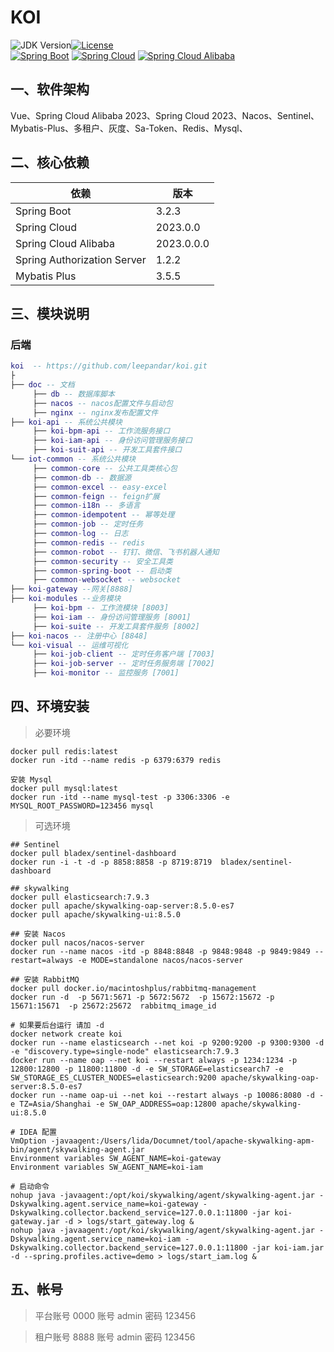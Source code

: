 # KOI

![JDK Version](https://img.shields.io/badge/JAVA-JDK8+-red.svg)[![License](https://img.shields.io/badge/License-Apache%202.0-blue.svg?label=license)](https://www.codacy.com/gh/battcn/wemirr-platform/dashboard?utm_source=github.com&amp;utm_medium=referral&amp;utm_content=battcn/wemirr-platform&amp;utm_campaign=Badge_Grade)  
[![Spring Boot](https://img.shields.io/maven-central/v/org.springframework.boot/spring-boot-dependencies.svg?label=Spring%20Boot&logo=Spring)](https://search.maven.org/artifact/org.springframework.boot/spring-boot-dependencies)  [![Spring Cloud](https://img.shields.io/maven-central/v/org.springframework.cloud/spring-cloud-dependencies.svg?label=Spring%20Cloud&logo=Spring)](https://search.maven.org/artifact/org.springframework.cloud/spring-cloud-dependencies)  [![Spring Cloud Alibaba](https://img.shields.io/maven-central/v/com.alibaba.cloud/spring-cloud-alibaba-dependencies.svg?label=Spring%20Cloud%20Alibaba&logo=Spring)](https://search.maven.org/artifact/com.alibaba.cloud/spring-cloud-alibaba-dependencies)

## 一、软件架构

Vue、Spring Cloud Alibaba 2023、Spring Cloud 2023、Nacos、Sentinel、 Mybatis-Plus、多租户、灰度、Sa-Token、Redis、Mysql、


## 二、核心依赖

| 依赖                          | 版本         |
|-----------------------------|------------|
| Spring Boot                 | 3.2.3      |
| Spring Cloud                | 2023.0.0   |
| Spring Cloud Alibaba        | 2023.0.0.0 |
| Spring Authorization Server | 1.2.2      |
| Mybatis Plus                | 3.5.5      |

## 三、模块说明

### 后端
```lua
koi  -- https://github.com/leepandar/koi.git
├
├── doc -- 文档
     ├── db -- 数据库脚本
     ├── nacos -- nacos配置文件与启动包
     ├── nginx -- nginx发布配置文件
├── koi-api -- 系统公共模块   
     ├── koi-bpm-api -- 工作流服务接口  
     ├── koi-iam-api -- 身份访问管理服务接口  
     ├── koi-suit-api -- 开发工具套件接口  
└── iot-common -- 系统公共模块
     ├── common-core -- 公共工具类核心包
     ├── common-db -- 数据源
     ├── common-excel -- easy-excel
     ├── common-feign -- feign扩展 
     ├── common-i18n -- 多语言
     ├── common-idempotent -- 幂等处理 
     ├── common-job -- 定时任务 
     ├── common-log -- 日志
     ├── common-redis -- redis
     ├── common-robot -- 钉钉、微信、飞书机器人通知
     ├── common-security -- 安全工具类
     ├── common-spring-boot -- 启动类
     ├── common-websocket -- websocket
├── koi-gateway --网关[8888]
├── koi-modules --业务模块
     ├── koi-bpm -- 工作流模块 [8003]
     ├── koi-iam -- 身份访问管理服务 [8001]
     ├── koi-suite -- 开发工具套件服务 [8002]
├── koi-nacos -- 注册中心 [8848]
└── koi-visual -- 运维可视化
     ├── koi-job-client -- 定时任务客户端 [7003]
     ├── koi-job-server -- 定时任务服务端 [7002]
     ├── koi-monitor -- 监控服务 [7001]
```


## 四、环境安装

> 必要环境

``` shell script
docker pull redis:latest
docker run -itd --name redis -p 6379:6379 redis

安装 Mysql 
docker pull mysql:latest
docker run -itd --name mysql-test -p 3306:3306 -e MYSQL_ROOT_PASSWORD=123456 mysql
```

> 可选环境

``` shell script
## Sentinel 
docker pull bladex/sentinel-dashboard
docker run -i -t -d -p 8858:8858 -p 8719:8719  bladex/sentinel-dashboard

## skywalking
docker pull elasticsearch:7.9.3
docker pull apache/skywalking-oap-server:8.5.0-es7
docker pull apache/skywalking-ui:8.5.0

## 安装 Nacos
docker pull nacos/nacos-server
docker run --name nacos -itd -p 8848:8848 -p 9848:9848 -p 9849:9849 --restart=always -e MODE=standalone nacos/nacos-server

## 安装 RabbitMQ
docker pull docker.io/macintoshplus/rabbitmq-management
docker run -d  -p 5671:5671 -p 5672:5672  -p 15672:15672 -p 15671:15671  -p 25672:25672  rabbitmq_image_id

# 如果要后台运行 请加 -d
docker network create koi
docker run --name elasticsearch --net koi -p 9200:9200 -p 9300:9300 -d -e "discovery.type=single-node" elasticsearch:7.9.3
docker run --name oap --net koi --restart always -p 1234:1234 -p 12800:12800 -p 11800:11800 -d -e SW_STORAGE=elasticsearch7 -e SW_STORAGE_ES_CLUSTER_NODES=elasticsearch:9200 apache/skywalking-oap-server:8.5.0-es7
docker run --name oap-ui --net koi --restart always -p 10086:8080 -d -e TZ=Asia/Shanghai -e SW_OAP_ADDRESS=oap:12800 apache/skywalking-ui:8.5.0

# IDEA 配置
VmOption -javaagent:/Users/lida/Documnet/tool/apache-skywalking-apm-bin/agent/skywalking-agent.jar
Environment variables SW_AGENT_NAME=koi-gateway
Environment variables SW_AGENT_NAME=koi-iam

# 启动命令
nohup java -javaagent:/opt/koi/skywalking/agent/skywalking-agent.jar -Dskywalking.agent.service_name=koi-gateway -Dskywalking.collector.backend_service=127.0.0.1:11800 -jar koi-gateway.jar -d > logs/start_gateway.log &
nohup java -javaagent:/opt/koi/skywalking/agent/skywalking-agent.jar -Dskywalking.agent.service_name=koi-iam -Dskywalking.collector.backend_service=127.0.0.1:11800 -jar koi-iam.jar -d --spring.profiles.active=demo > logs/start_iam.log &
```

## 五、帐号

> 平台账号 0000 账号 admin 密码 123456

> 租户账号 8888 账号 admin 密码 123456
